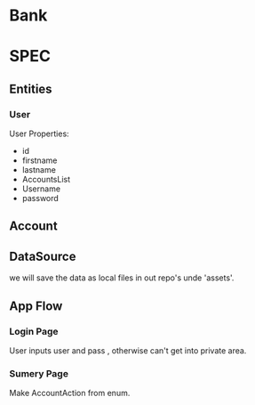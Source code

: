 # Bank

# SPEC


## Entities


###  User

User Properties:

* id
* firstname
* lastname
* AccountsList
* Username
* password

## Account




## DataSource 

we will save the data as local files in out repo's unde 'assets'.



## App Flow



### Login Page 

User inputs user and pass , otherwise  can't get into private area.

### Sumery Page

Make AccountAction from enum.
